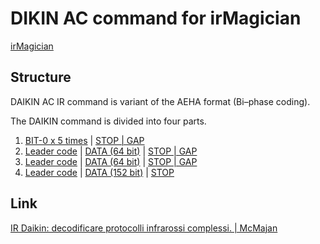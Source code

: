 # DIKIN AC command for irMagician

[irMagician](http://www.omiya-giken.com/?page_id=837&lang=en)

## Structure
DAIKIN AC IR command is variant of the AEHA format (Bi–phase coding).

The DAIKIN command is divided into four parts.

1. [BIT-0 x 5 times](https://github.com/nxhack/irMagician/blob/master/ac-on.json#L6-L10) | [STOP | GAP](https://github.com/nxhack/irMagician/blob/master/ac-on.json#L11)
2. [Leader code](https://github.com/nxhack/irMagician/blob/master/ac-on.json#L12) | [DATA (64 bit)](https://github.com/nxhack/irMagician/blob/master/ac-on.json#L13-L76) | [STOP | GAP](https://github.com/nxhack/irMagician/blob/master/ac-on.json#L77)
3. [Leader code](https://github.com/nxhack/irMagician/blob/master/ac-on.json#L78) | [DATA (64 bit)](https://github.com/nxhack/irMagician/blob/master/ac-on.json#L79-L142) | [STOP | GAP](https://github.com/nxhack/irMagician/blob/master/ac-on.json#L143)
4. [Leader code](https://github.com/nxhack/irMagician/blob/master/ac-on.json#L144) | [DATA (152 bit)](https://github.com/nxhack/irMagician/blob/master/ac-on.json#L145-L296) | [STOP](https://github.com/nxhack/irMagician/blob/master/ac-on.json#L297)

## Link

[IR Daikin: decodificare protocolli infrarossi complessi. | McMajan](http://www.mcmajan.com/mcmajanwpr/blog/2013/10/21/ir-daikin-decodificare-protocolli-infrarossi-complessi/)
